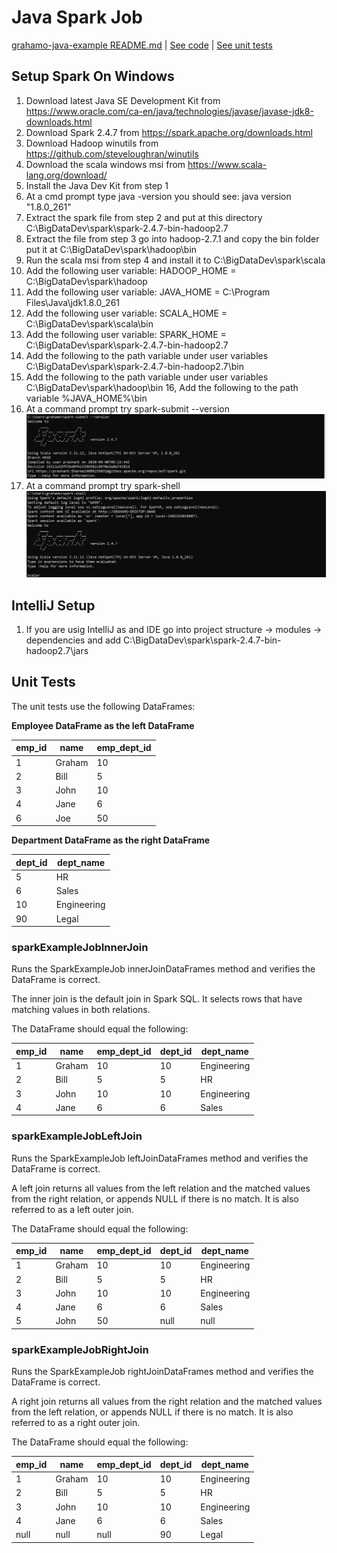# Java Spark Job
[grahamo-java-example README.md](../README.md) | [See code](../src/main/java/org/grahamoneil/java/example/SparkExampleJob.java) | [See unit tests](../src/test/java/org/grahamoneil/java/example/SparkExampleJobTest.java)
## Setup Spark On Windows
1. Download latest Java SE Development Kit from https://www.oracle.com/ca-en/java/technologies/javase/javase-jdk8-downloads.html
2. Download Spark 2.4.7 from https://spark.apache.org/downloads.html
3. Download Hadoop winutils from https://github.com/steveloughran/winutils
4. Download the scala windows msi from https://www.scala-lang.org/download/
5. Install the Java Dev Kit from step 1
6. At a cmd prompt type java -version you should see: java version "1.8.0_261"
7. Extract the spark file from step 2 and put at this directory C:\BigDataDev\spark\spark-2.4.7-bin-hadoop2.7
8. Extract the file from step 3 go into hadoop-2.7.1 and copy the bin folder put it at C:\BigDataDev\spark\hadoop\bin
9. Run the scala msi from step 4 and install it to C:\BigDataDev\spark\scala
10. Add the following user variable: HADOOP_HOME = C:\BigDataDev\spark\hadoop
11. Add the following user variable: JAVA_HOME = C:\Program Files\Java\jdk1.8.0_261
12. Add the following user variable: SCALA_HOME = C:\BigDataDev\spark\scala\bin
13. Add the following user variable: SPARK_HOME = C:\BigDataDev\spark\spark-2.4.7-bin-hadoop2.7
14. Add the following to the path variable under user variables C:\BigDataDev\spark\spark-2.4.7-bin-hadoop2.7\bin
15. Add the following to the path variable under user variables C:\BigDataDev\spark\hadoop\bin
16, Add the following to the path variable %JAVA_HOME%\bin
17. At a command prompt try spark-submit --version
![spark-version](spark-version.PNG)
18. At a command prompt try spark-shell
![spark-shell](spark-shell.PNG)

## IntelliJ Setup
1. If you are usig IntelliJ as and IDE go into project structure -> modules -> dependencies and add C:\BigDataDev\spark\spark-2.4.7-bin-hadoop2.7\jars

## Unit Tests
The unit tests use the following DataFrames:

**Employee DataFrame as the left DataFrame**

emp_id | name | emp_dept_id
------ | ---- | -----------
1 | Graham | 10
2 | Bill | 5
3 | John | 10
4 | Jane | 6
6 | Joe | 50

**Department DataFrame as the right DataFrame**

dept_id | dept_name
------ | ----
5 | HR
6 | Sales
10 | Engineering
90 | Legal

### sparkExampleJobInnerJoin
Runs the SparkExampleJob innerJoinDataFrames method and verifies the DataFrame is correct.

The inner join is the default join in Spark SQL. It selects rows that have matching values in both relations.

The DataFrame should equal the following:

emp_id | name | emp_dept_id | dept_id | dept_name
------ | ---- | ----------- | ------- | ---------
1 | Graham | 10 | 10 | Engineering
2 | Bill | 5 | 5 | HR
3 | John | 10 | 10 | Engineering
4 | Jane | 6 | 6 | Sales

### sparkExampleJobLeftJoin
Runs the SparkExampleJob leftJoinDataFrames method and verifies the DataFrame is correct.

A left join returns all values from the left relation and the matched values from the right relation, or appends NULL if there is no match. It is also referred to as a left outer join.

The DataFrame should equal the following:

emp_id | name | emp_dept_id | dept_id | dept_name
------ | ---- | ----------- | ------- | ---------
1 | Graham | 10 | 10 | Engineering
2 | Bill | 5 | 5 | HR
3 | John | 10 | 10 | Engineering
4 | Jane | 6 | 6 | Sales
5 | John | 50 | null | null

### sparkExampleJobRightJoin
Runs the SparkExampleJob rightJoinDataFrames method and verifies the DataFrame is correct.

A right join returns all values from the right relation and the matched values from the left relation, or appends NULL if there is no match. It is also referred to as a right outer join.

The DataFrame should equal the following:

emp_id | name | emp_dept_id | dept_id | dept_name
------ | ---- | ----------- | ------- | ---------
1 | Graham | 10 | 10 | Engineering
2 | Bill | 5 | 5 | HR
3 | John | 10 | 10 | Engineering
4 | Jane | 6 | 6 | Sales
null | null | null | 90 | Legal

